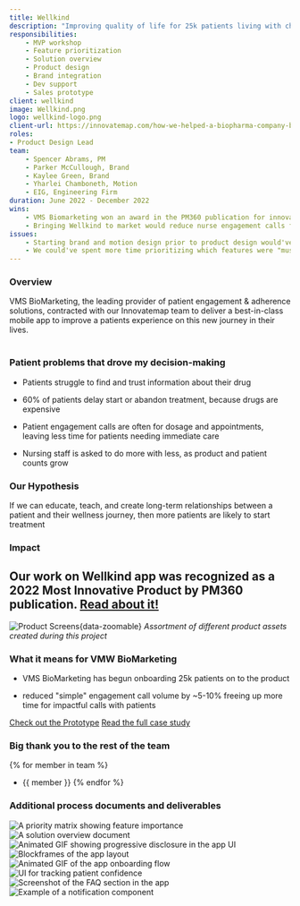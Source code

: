 ```yaml
---
title: Wellkind
description: "Improving quality of life for 25k patients living with chronic conditions"
responsibilities:
    - MVP workshop
    - Feature prioritization
    - Solution overview
    - Product design
    - Brand integration
    - Dev support
    - Sales prototype
client: wellkind
image: Wellkind.png
logo: wellkind-logo.png
client-url: https://innovatemap.com/how-we-helped-a-biopharma-company-build-a-b2c-app-from-start-to-finish/
roles: 
- Product Design Lead
team: 
    - Spencer Abrams, PM
    - Parker McCullough, Brand
    - Kaylee Green, Brand
    - Yharlei Chamboneth, Motion
    - EIG, Engineering Firm
duration: June 2022 - December 2022
wins: 
    - VMS Biomarketing won an award in the PM360 publication for innovation in the App Category
    - Bringing Wellkind to market would reduce nurse engagement calls for simple questions by ~20% in a year 
issues:
    - Starting brand and motion design prior to product design would've reduced the total time it took to get the product live  
    - We could've spent more time prioritizing which features were "must-have" for patients. Ultimately they just want the best care, the app shouldn't slow that down. 
---
```

<section>

### Overview
VMS BioMarketing, the leading provider of patient engagement & adherence solutions, contracted with our Innovatemap team to deliver a best-in-class mobile app to improve a patients experience on this new journey in their lives.
<br/><br/>

### Patient problems that drove my decision-making
- Patients struggle to find and trust information about their drug

- 60% of patients delay start or abandon treatment, because drugs are expensive

- Patient engagement calls are often for dosage and appointments, leaving less time for patients needing immediate care

- Nursing staff is asked to do more with less, as product and patient counts grow
</section>
<section>

### Our Hypothesis 
If we can educate, teach, and create long-term relationships between a patient and their wellness journey, then more patients are likely to start treatment
</section>

<!-- <section>
The product manager and I led an MVP workshop to identify what VMS’s product strategy and goals were for the product.  With users and outcomes at the center of all decision-making, we identified and prioritized the features that will add the most value. Our output, a Solution Overview, focused on establishing a clear direction for the MVP and roadmap for our upcoming design work.

![Solution Overview](/assets/projects/wellkind/so.png){.wk-so data-zoomable}
*Prioritizing features that will benefit patients*

I designed product screens to support development as VMS brings the product to life, including concepts for onboarding, navigation, and consistent page structure. While in an ideal case, we'd have access to patients to test our solution, we used the VMS internal team and nurses on staff to advocate for the patients, be proactive about potential UX errors, provide guidance and ensure production was true to the vision.
</section> -->
<section>

### Impact 
## Our work on Wellkind app was recognized as a 2022 Most Innovative Product by PM360 publication. [Read about it!](https://www.pm360online.com/pm360-2022-innovative-product-wellkind-from-vms-biomarketing/)

![Product Screens](/assets/projects/wellkind/Product-Screens.png){data-zoomable}
*Assortment of different product assets created during this project*





### What it means for VMW BioMarketing
- VMS BioMarketing has begun onboarding 25k patients on to the product

- reduced "simple" engagement call volume by ~5-10% freeing up more time for impactful calls with patients

<a class="button-inverse" href="https://www.figma.com/proto/l0vp9RNpa1m4beIwrxW5FV/%F0%9F%92%8A-Wellkind---Mobile-App-(EIG-Hand-off)?page-id=54303%3A90879&type=design&node-id=55997-195527&viewport=727%2C1934%2C0.18&t=JzRnKm8bs2nsHfqj-8&scaling=min-zoom&starting-point-node-id=55997%3A195677&hide-ui=1" target="_blank">Check out the Prototype</a>
<a class="button-inverse" href="{{ client-url }}" target="_blank">Read the full case study</a>
</section>
<section>

### Big thank you to the rest of the team
{% for member in team %}
- {{ member }}
{% endfor %}
</section>

<section>

### Additional process documents and deliverables
<div class="image-grid">
    <div class="column">
        <img src="/assets/projects/wellkind/PriorityMatrix.png" alt="A priority matrix showing feature importance" data-zoomable class="bg-fill" />
        <img src="/assets/projects/wellkind/so.png" alt="A solution overview document" data-zoomable class="bg-fill"/>
        <img src="/assets/projects/wellkind/Progressive.gif" alt="Animated GIF showing progressive disclosure in the app UI" data-zoomable/>
    </div>
    <div class="column">
        <img src="/assets/projects/wellkind/blockframes.png" alt="Blockframes of the app layout" data-zoomable />
        <img src="/assets/projects/wellkind/onboarding.gif" alt="Animated GIF of the app onboarding flow" data-zoomable />
        <img src="/assets/projects/wellkind/confidence.png" alt="UI for tracking patient confidence" data-zoomable class="bg-fill"/>        
    </div>
    <div class="column">
        <img src="/assets/projects/wellkind/faq.png" alt="Screenshot of the FAQ section in the app" data-zoomable class="bg-fill"/>   
        <img src="/assets/projects/wellkind/Notification.png" alt="Example of a notification component" data-zoomable class="bg-fill"/>
    </div>
</div>

</section>
